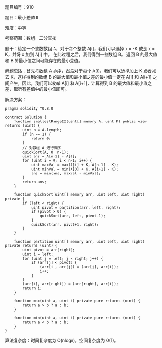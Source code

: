 题目编号：910

题目：最小差值 II

难度：中等

考察范围：数组、二分查找

题干：给定一个整数数组 A，对于每个整数 A[i]，我们可以选择 x = -K 或是 x = K，并将 x 加到 A[i] 中。
在此过程之后，我们得到一些数组 B。
返回 B 的最大值和 B 的最小值之间可能存在的最小差值。

解题思路：首先将数组 A 排序，然后对于每个 A[i]，我们可以选择加上 K 或者减去 K，这样得到的数组 B 的最大值和最小值之差的最小值一定在 A[i] 和 A[i+1] 之间产生。因此，我们可以枚举 A[i] 和 A[i+1]，计算得到 B 的最大值和最小值之差，取所有差值中的最小值即可。

解决方案：

```solidity
pragma solidity ^0.8.0;

contract Solution {
    function smallestRangeII(uint[] memory A, uint K) public view returns (uint) {
        uint n = A.length;
        if (n == 1) {
            return 0;
        }
        // 对数组 A 进行排序
        quickSort(A, 0, n-1);
        uint ans = A[n-1] - A[0];
        for (uint i = 0; i < n-1; i++) {
            uint maxVal = max(A[i] + K, A[n-1] - K);
            uint minVal = min(A[0] + K, A[i+1] - K);
            ans = min(ans, maxVal - minVal);
        }
        return ans;
    }

    function quickSort(uint[] memory arr, uint left, uint right) private {
        if (left < right) {
            uint pivot = partition(arr, left, right);
            if (pivot > 0) {
                quickSort(arr, left, pivot-1);
            }
            quickSort(arr, pivot+1, right);
        }
    }

    function partition(uint[] memory arr, uint left, uint right) private returns (uint) {
        uint pivot = arr[right];
        uint i = left;
        for (uint j = left; j < right; j++) {
            if (arr[j] < pivot) {
                (arr[i], arr[j]) = (arr[j], arr[i]);
                i++;
            }
        }
        (arr[i], arr[right]) = (arr[right], arr[i]);
        return i;
    }

    function max(uint a, uint b) private pure returns (uint) {
        return a > b ? a : b;
    }

    function min(uint a, uint b) private pure returns (uint) {
        return a < b ? a : b;
    }
}
```

算法复杂度：时间复杂度为 O(nlogn)，空间复杂度为 O(1)。